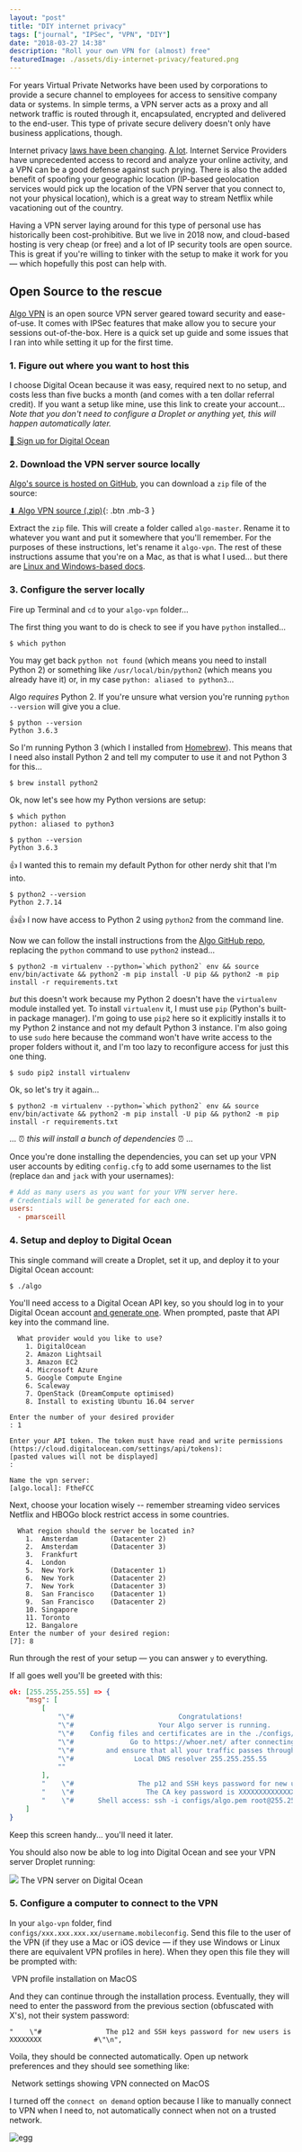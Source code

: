 ```yaml
---
layout: "post"
title: "DIY internet privacy"
tags: ["journal", "IPSec", "VPN", "DIY"]
date: "2018-03-27 14:38"
description: "Roll your own VPN for (almost) free"
featuredImage: ./assets/diy-internet-privacy/featured.png
---
```


For years Virtual Private Networks have been used by corporations to provide a secure channel to employees for access  to sensitive company data or systems. In simple terms, a VPN server acts as a proxy and all network traffic is routed through it, encapsulated, encrypted and delivered to the end-user. This type of private secure delivery doesn't only have business applications, though.

Internet privacy [laws have been changing](https://www.aclu.org/issues/privacy-technology/internet-privacy/status-internet-privacy-legislation-state). [A lot](https://www.huffingtonpost.com/entry/republicans-are-about-to-kill-rules-banning-internet-providers-from-sharing-your-web-history-without-your-consent_us_58d9a4cbe4b00f68a5ca2c7c). Internet Service Providers have unprecedented access to record and analyze your online activity, and a VPN can be a good defense against such prying. There is also the added benefit of spoofing your geographic location (IP-based geolocation services would pick up the location of the VPN server that you connect to, not your physical location), which is a great way to stream Netflix while vacationing out of the country.

Having a VPN server laying around for this type of personal use has historically been cost-prohibitive. But we live in 2018 now, and cloud-based hosting is very cheap (or free) and a lot of IP security tools are open source. This is great if you're willing to tinker with the setup to make it work for you — which hopefully this post can help with.

## Open Source to the rescue

[Algo VPN](https://blog.trailofbits.com/2016/12/12/meet-algo-the-vpn-that-works/) is an open source VPN server geared toward security and ease-of-use. It comes with IPSec features that make allow you to secure your sessions out-of-the-box.  Here is a quick set up guide and some issues that I ran into while setting it up for the first time.

### 1. Figure out where you want to host this

I choose Digital Ocean because it was easy, required next to no setup, and costs less than five bucks a month (and comes with a ten dollar referral credit). If you want a setup like mine, use this link to create your account... *Note that you don't need to configure a Droplet or anything yet, this will happen automatically later.*

[💁 Sign up for Digital Ocean](https://m.do.co/c/e675b6b6aa8e)

### 2. Download the VPN server source locally

[Algo's source is hosted on GitHub](https://github.com/trailofbits/algo), you can download a `zip` file of the source:

[⬇ Algo VPN source (.zip)](https://github.com/trailofbits/algo/archive/master.zip){: .btn .mb-3 }

Extract the `zip` file. This will create a folder called `algo-master`. Rename it to whatever you want and put it somewhere that you'll remember. For the purposes of these instructions, let's rename it `algo-vpn`. The rest of these instructions assume that you're on a Mac, as that is what I used... but there are [Linux and Windows-based docs](https://github.com/trailofbits/algo#deploy-the-algo-server).

### 3. Configure the server locally
Fire up Terminal and `cd` to your `algo-vpn` folder...

The first thing you want to do is check to see if you have `python` installed...

```shell
$ which python
```

You may get back `python not found` (which means you need to install Python 2) or something like `/usr/local/bin/python2` (which means you already have it) or, in my case `python: aliased to python3`...

Algo _requires_ Python 2. If you're unsure what version you're running `python --version` will give you a clue.

```shell
$ python --version
Python 3.6.3
```

So I'm running Python 3 (which I installed from [Homebrew](https://brew.sh)). This means that I need also install Python 2 and tell my computer to use it and not Python 3 for this...

```shell
$ brew install python2
```

Ok, now let's see how my Python versions are setup:

```shell
$ which python
python: aliased to python3
```
```shell
$ python --version
Python 3.6.3
```

👍 I wanted this to remain my default Python for other nerdy shit that I'm into.

```shell
$ python2 --version
Python 2.7.14
```

👍👍 I now have access to Python 2 using `python2` from the command line.

Now we can follow the install instructions from the [Algo GitHub repo](https://github.com/trailofbits/algo), replacing the `python` command to use `python2` instead...

```shell
$ python2 -m virtualenv --python=`which python2` env && source env/bin/activate && python2 -m pip install -U pip && python2 -m pip install -r requirements.txt
```

_but_ this doesn't work because my Python 2 doesn't have the `virtualenv` module installed yet. To install `virtualenv` it, I must use `pip` (Python's built-in package manager). I'm going to use `pip2` here so it explicitly installs it to my Python 2 instance and not my default Python 3 instance. I'm also going to use `sudo` here because the command won't have write access to the proper folders without it, and I'm too lazy to reconfigure access for just this one thing.

```shell
$ sudo pip2 install virtualenv
```

Ok, so let's try it again...

```shell
$ python2 -m virtualenv --python=`which python2` env && source env/bin/activate && python2 -m pip install -U pip && python2 -m pip install -r requirements.txt
```

... ⏰ _this will install a bunch of dependencies_ ⏰ ...

Once you're done installing the dependencies, you can set up your VPN user accounts by editing `config.cfg` to add some usernames to the list (replace `dan` and `jack` with your usernames):

```cfg
# Add as many users as you want for your VPN server here.
# Credentials will be generated for each one.
users:
  - pmarsceill
```

### 4. Setup and deploy to Digital Ocean
This single command will create a Droplet, set it up, and deploy it to your Digital Ocean account:

```shell
$ ./algo
```

You'll need access to a Digital Ocean API key, so you should log in to your Digital Ocean account [and generate one](https://cloud.digitalocean.com/settings/api/tokens). When prompted, paste that API key into the command line.

```
  What provider would you like to use?
    1. DigitalOcean
    2. Amazon Lightsail
    3. Amazon EC2
    4. Microsoft Azure
    5. Google Compute Engine
    6. Scaleway
    7. OpenStack (DreamCompute optimised)
    8. Install to existing Ubuntu 16.04 server

Enter the number of your desired provider
: 1

Enter your API token. The token must have read and write permissions (https://cloud.digitalocean.com/settings/api/tokens):
[pasted values will not be displayed]
:

Name the vpn server:
[algo.local]: FtheFCC
```

Next, choose your location wisely -- remember streaming video services Netflix and HBOGo block restrict access in some countries.

```
  What region should the server be located in?
    1.  Amsterdam        (Datacenter 2)
    2.  Amsterdam        (Datacenter 3)
    3.  Frankfurt
    4.  London
    5.  New York         (Datacenter 1)
    6.  New York         (Datacenter 2)
    7.  New York         (Datacenter 3)
    8.  San Francisco    (Datacenter 1)
    9.  San Francisco    (Datacenter 2)
    10. Singapore
    11. Toronto
    12. Bangalore
Enter the number of your desired region:
[7]: 8
```

Run through the rest of your setup — you can answer `y` to everything.

If all goes well you'll be greeted with this:

```json
ok: [255.255.255.55] => {
    "msg": [
        [
            "\"#                          Congratulations!                            #\"",
            "\"#                     Your Algo server is running.                     #\"",
            "\"#    Config files and certificates are in the ./configs/ directory.    #\"",
            "\"#              Go to https://whoer.net/ after connecting               #\"",
            "\"#        and ensure that all your traffic passes through the VPN.      #\"",
            "\"#               Local DNS resolver 255.255.255.55              #\"",
            ""
        ],
        "    \"#                The p12 and SSH keys password for new users is XXXXXXXX             #\"\n",
        "    \"#                  The CA key password is XXXXXXXXXXXXXXXXXXXXXXXXXXXXXXXX                 #\"\n",
        "    \"#      Shell access: ssh -i configs/algo.pem root@255.255.255.55        #\"\n"
    ]
}
```

Keep this screen handy... you'll need it later.

You should also now be able to log into Digital Ocean and see your VPN server Droplet running:

<img src="images/articles/secure-your-sh*t/digital-ocean.png" class="img-fluid card mb-4" />
The VPN server on Digital Ocean

### 5. Configure a computer to connect to the VPN

In your `algo-vpn` folder, find `configs/xxx.xxx.xxx.xx/username.mobileconfig`. Send this file to the user of the VPN (if they use a Mac or iOS device — if they use Windows or Linux there are equivalent VPN profiles in here). When they open this file they will be prompted with:

<img src="images/articles/secure-your-sh*t/install-profile.png" alt="" class="img-fluid card mb-4" />
VPN profile installation on MacOS

And they can continue through the installation process. Eventually, they will need to enter the password from the previous section (obfuscated with X's), not their system password:

```
"    \"#                The p12 and SSH keys password for new users is XXXXXXXX             #\"\n",
```

Voila, they should be connected automatically. Open up network preferences and they should see something like:

<img src="images/articles/secure-your-sh*t/network-settings.png" alt="" class="img-fluid card mb-4" />
Network settings showing VPN connected on MacOS

I turned off the `connect on demand` option because I like to manually connect to VPN when I need to, not automatically connect when not on a trusted network.


![egg](./assets/diy-internet-privacy/featured.png)
